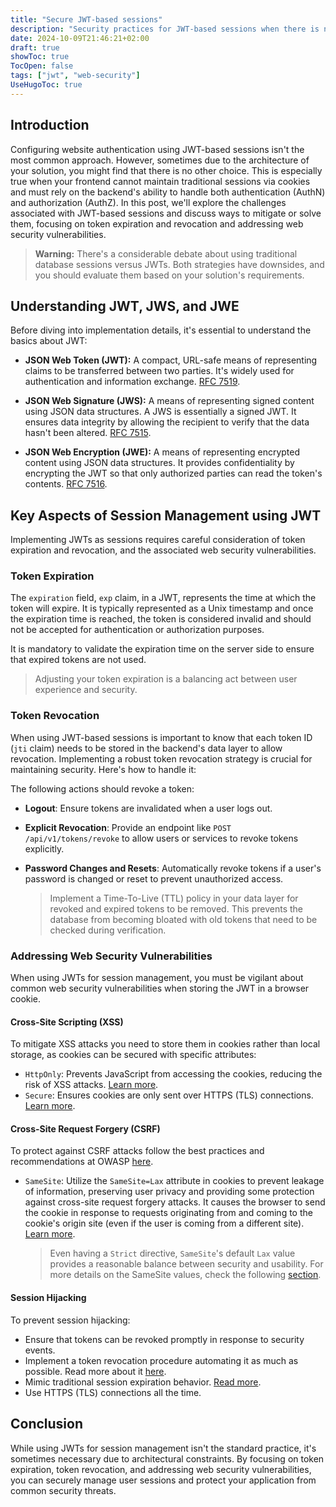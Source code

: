 ```yaml
---
title: "Secure JWT-based sessions"
description: "Security practices for JWT-based sessions when there is no other choice"
date: 2024-10-09T21:46:21+02:00
draft: true
showToc: true
TocOpen: false
tags: ["jwt", "web-security"]
UseHugoToc: true
---
```

## Introduction

Configuring website authentication using JWT-based sessions isn't the most common approach. However, sometimes due to the architecture of your solution, you might find that there is no other choice. This is especially true when your frontend cannot maintain traditional sessions via cookies and must rely on the backend's ability to handle both authentication (AuthN) and authorization (AuthZ). In this post, we'll explore the challenges associated with JWT-based sessions and discuss ways to mitigate or solve them, focusing on token expiration and revocation and addressing web security vulnerabilities.

> **Warning:** There's a considerable debate about using traditional database sessions versus JWTs. Both strategies have downsides, and you should evaluate them based on your solution's requirements.

## Understanding JWT, JWS, and JWE

Before diving into implementation details, it's essential to understand the basics about JWT:

- **JSON Web Token (JWT):** A compact, URL-safe means of representing claims to be transferred between two parties. It's widely used for authentication and information exchange. [RFC 7519](https://datatracker.ietf.org/doc/html/rfc7519).

- **JSON Web Signature (JWS):** A means of representing signed content using JSON data structures. A JWS is essentially a signed JWT. It ensures data integrity by allowing the recipient to verify that the data hasn't been altered. [RFC 7515](https://datatracker.ietf.org/doc/html/rfc7515).

- **JSON Web Encryption (JWE):** A means of representing encrypted content using JSON data structures. It provides confidentiality by encrypting the JWT so that only authorized parties can read the token's contents. [RFC 7516](https://datatracker.ietf.org/doc/html/rfc7516).

## Key Aspects of Session Management using JWT

Implementing JWTs as sessions requires careful consideration of token expiration and revocation, and the associated web security vulnerabilities.

### Token Expiration

The `expiration` field, `exp` claim, in a JWT, represents the time at which the token will expire. It is typically represented as a Unix timestamp and once the expiration time is reached, the token is considered invalid and should not be accepted for authentication or authorization purposes.

It is mandatory to validate the expiration time on the server side to ensure that expired tokens are not used.

> Adjusting your token expiration is a balancing act between user experience and security.

### Token Revocation

When using JWT-based sessions is important to know that each token ID (`jti` claim) needs to be stored in the backend's data layer to allow revocation. Implementing a robust token revocation strategy is crucial for maintaining security. Here's how to handle it:

The following actions should revoke a token:

  - **Logout**: Ensure tokens are invalidated when a user logs out.

  - **Explicit Revocation**: Provide an endpoint like `POST /api/v1/tokens/revoke` to allow users or services to revoke tokens explicitly.

  - **Password Changes and Resets**: Automatically revoke tokens if a user's password is changed or reset to prevent unauthorized access.


    > Implement a Time-To-Live (TTL) policy in your data layer for revoked and expired tokens to be removed. This prevents the database from becoming bloated with old tokens that need to be checked during verification.


### Addressing Web Security Vulnerabilities 

When using JWTs for session management, you must be vigilant about common web security vulnerabilities when storing the JWT in a browser cookie.

#### Cross-Site Scripting (XSS)

To mitigate XSS attacks you need to store them in cookies rather than local storage, as cookies can be secured with specific attributes:

- `HttpOnly`: Prevents JavaScript from accessing the cookies, reducing the risk of XSS attacks. [Learn more](https://cheatsheetseries.owasp.org/cheatsheets/Session_Management_Cheat_Sheet.html#httponly-attribute).
- `Secure`: Ensures cookies are only sent over  HTTPS (TLS) connections. [Learn more](https://cheatsheetseries.owasp.org/cheatsheets/Session_Management_Cheat_Sheet.html#secure-attribute).


#### Cross-Site Request Forgery (CSRF)

To protect against CSRF attacks follow the best practices and recommendations at OWASP [here](https://cheatsheetseries.owasp.org/cheatsheets/Cross-Site_Request_Forgery_Prevention_Cheat_Sheet.html#token-based-mitigation).

- `SameSite`: Utilize the `SameSite=Lax` attribute in cookies to prevent leakage of information, preserving user privacy and providing some protection against cross-site request forgery attacks. It causes the browser to send the cookie in response to requests originating from and coming to the cookie's origin site (even if the user is coming from a different site). [Learn more](https://cheatsheetseries.owasp.org/cheatsheets/Session_Management_Cheat_Sheet.html#samesite-attribute).

    > Even having a `Strict` directive, `SameSite`'s default `Lax` value provides a reasonable balance between security and usability. For more details on the SameSite values, check the following [section](https://developer.mozilla.org/en-US/docs/Web/HTTP/Cookies#controlling_third-party_cookies_with_samesite).

#### Session Hijacking

To prevent session hijacking:

- Ensure that tokens can be revoked promptly in response to security events.
- Implement a token revocation procedure automating it as much as possible. Read more about it [here](#token-revocation).
- Mimic traditional session expiration behavior. [Read more](https://cheatsheetseries.owasp.org/cheatsheets/Session_Management_Cheat_Sheet.html#session-expiration).
- Use HTTPS (TLS) connections all the time.

## Conclusion

While using JWTs for session management isn't the standard practice, it's sometimes necessary due to architectural constraints. By focusing on token expiration, token revocation, and addressing web security vulnerabilities, you can securely manage user sessions and protect your application from common security threats.